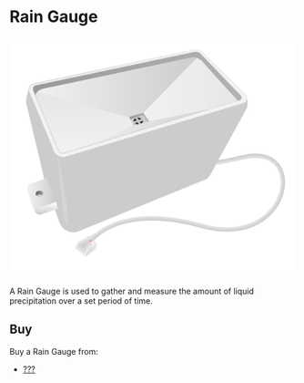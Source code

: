 # Rain Gauge

![Rain Gauge](rain-gauge.png)

A Rain Gauge is used to gather and measure the amount of liquid precipitation over a set period of time.

## Buy

Buy a Rain Gauge from:

- [???](#)
